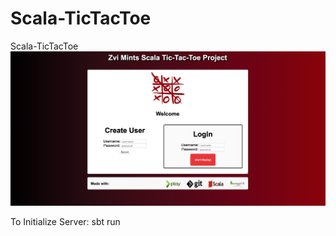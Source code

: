 # Scala-TicTacToe
Scala-TicTacToe
<img src="./images/Screen Shot 2019-10-10 at 17.15.51.png"/>

To Initialize Server: sbt run
